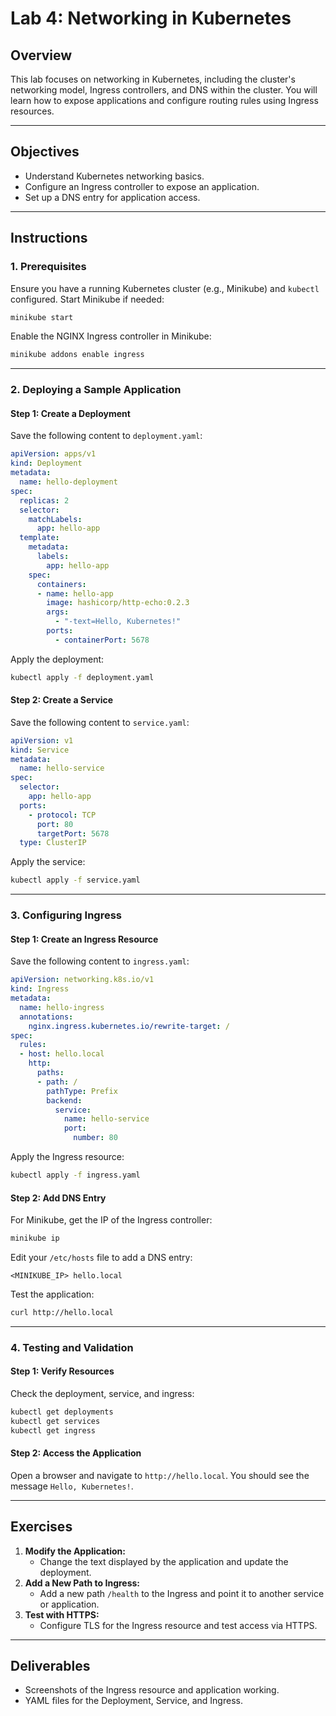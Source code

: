 # Lab 4: Networking in Kubernetes

## Overview
This lab focuses on networking in Kubernetes, including the cluster's networking model, Ingress controllers, and DNS within the cluster. You will learn how to expose applications and configure routing rules using Ingress resources.

---

## Objectives
- Understand Kubernetes networking basics.
- Configure an Ingress controller to expose an application.
- Set up a DNS entry for application access.

---

## Instructions

### 1. Prerequisites
Ensure you have a running Kubernetes cluster (e.g., Minikube) and `kubectl` configured. Start Minikube if needed:
```bash
minikube start
```

Enable the NGINX Ingress controller in Minikube:
```bash
minikube addons enable ingress
```

---

### 2. Deploying a Sample Application
#### Step 1: Create a Deployment
Save the following content to `deployment.yaml`:
```yaml
apiVersion: apps/v1
kind: Deployment
metadata:
  name: hello-deployment
spec:
  replicas: 2
  selector:
    matchLabels:
      app: hello-app
  template:
    metadata:
      labels:
        app: hello-app
    spec:
      containers:
      - name: hello-app
        image: hashicorp/http-echo:0.2.3
        args:
          - "-text=Hello, Kubernetes!"
        ports:
          - containerPort: 5678
```

Apply the deployment:
```bash
kubectl apply -f deployment.yaml
```

#### Step 2: Create a Service
Save the following content to `service.yaml`:
```yaml
apiVersion: v1
kind: Service
metadata:
  name: hello-service
spec:
  selector:
    app: hello-app
  ports:
    - protocol: TCP
      port: 80
      targetPort: 5678
  type: ClusterIP
```

Apply the service:
```bash
kubectl apply -f service.yaml
```

---

### 3. Configuring Ingress
#### Step 1: Create an Ingress Resource
Save the following content to `ingress.yaml`:
```yaml
apiVersion: networking.k8s.io/v1
kind: Ingress
metadata:
  name: hello-ingress
  annotations:
    nginx.ingress.kubernetes.io/rewrite-target: /
spec:
  rules:
  - host: hello.local
    http:
      paths:
      - path: /
        pathType: Prefix
        backend:
          service:
            name: hello-service
            port:
              number: 80
```

Apply the Ingress resource:
```bash
kubectl apply -f ingress.yaml
```

#### Step 2: Add DNS Entry
For Minikube, get the IP of the Ingress controller:
```bash
minikube ip
```

Edit your `/etc/hosts` file to add a DNS entry:
```plaintext
<MINIKUBE_IP> hello.local
```

Test the application:
```bash
curl http://hello.local
```

---

### 4. Testing and Validation
#### Step 1: Verify Resources
Check the deployment, service, and ingress:
```bash
kubectl get deployments
kubectl get services
kubectl get ingress
```

#### Step 2: Access the Application
Open a browser and navigate to `http://hello.local`. You should see the message `Hello, Kubernetes!`.

---

## Exercises
1. **Modify the Application:**
   - Change the text displayed by the application and update the deployment.
2. **Add a New Path to Ingress:**
   - Add a new path `/health` to the Ingress and point it to another service or application.
3. **Test with HTTPS:**
   - Configure TLS for the Ingress resource and test access via HTTPS.

---

## Deliverables
- Screenshots of the Ingress resource and application working.
- YAML files for the Deployment, Service, and Ingress.
